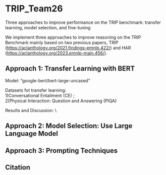 # TRIP_Team26
Three approaches to improve performance on the TRIP benchmark: transfer learning, model selection, and fine-tuning

We implement three approaches to improve reasoning on the TRIP Benchmark mainly based on two previous papers, TRIP (https://aclanthology.org/2021.findings-emnlp.422/) and HAR (https://aclanthology.org/2023.emnlp-main.456/).

## Approach 1: Transfer Learning with BERT
Model: “google-bert/bert-large-uncased”    

Datasets fot transfer learning: \
1)Conversational Entailment (CE) ; \
2)Physical Interaction: Question and Answering (PIQA)

Results and Discussion: \


## Approach 2: Model Selection: Use Large Language Model

## Approach 3: Prompting Techniques 


## Citation






